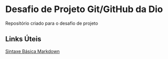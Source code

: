 # Desafio de Projeto Git/GitHub da Dio
Reposítório criado para o desafio de projeto

## Links Úteis
[Sintaxe Básica Markdown](https://www.markdownguide.org/basic-syntax/)
